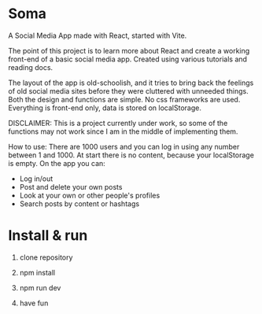 # Soma
 A Social Media App made with React, started with Vite.
 
The point of this project is to learn more about React and create a working front-end of a basic social media app. Created using various tutorials and reading docs.

The layout of the app is old-schoolish, and it tries to bring back the feelings of old social media sites before they were cluttered with unneeded things. Both the design and functions are simple. No css frameworks are used. Everything is front-end only, data is stored on localStorage.

DISCLAIMER: This is a project currently under work, so some of the functions may not work since I am in the middle of implementing them. 

How to use: There are 1000 users and you can log in using any number between 1 and 1000. At start there is no content, because your localStorage is empty.
On the app you can:
- Log in/out
- Post and delete your own posts
- Look at your own or other people's profiles
- Search posts by content or hashtags

 # Install & run 

1. clone repository

2. npm install

3. npm run dev

4. have fun
